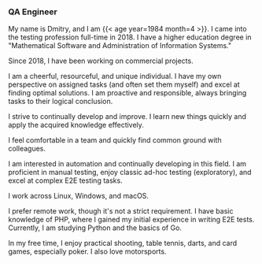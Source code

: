 ### QA Engineer

My name is Dmitry, and I am {{< age year=1984 month=4 >}}. I came into the testing profession full-time in 2018. I have a higher education degree in "Mathematical Software and Administration of Information Systems."

Since 2018, I have been working on commercial projects.

I am a cheerful, resourceful, and unique individual. I have my own perspective on assigned tasks (and often set them myself) and excel at finding optimal solutions. I am proactive and responsible, always bringing tasks to their logical conclusion.

I strive to continually develop and improve. I learn new things quickly and apply the acquired knowledge effectively.

I feel comfortable in a team and quickly find common ground with colleagues.

I am interested in automation and continually developing in this field. I am proficient in manual testing, enjoy classic ad-hoc testing (exploratory), and excel at complex E2E testing tasks.

I work across Linux, Windows, and macOS.

I prefer remote work, though it's not a strict requirement. I have basic knowledge of PHP, where I gained my initial experience in writing E2E tests. Currently, I am studying Python and the basics of Go.

In my free time, I enjoy practical shooting, table tennis, darts, and card games, especially poker. I also love motorsports.